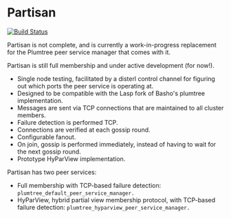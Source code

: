 Partisan
=======================================================

[![Build Status](https://travis-ci.org/lasp-lang/partisan.svg?branch=master)](https://travis-ci.org/lasp-lang/partisan)

Partisan is not complete, and is currently a work-in-progress replacement
for the Plumtree peer service manager that comes with it.

Partisan is still full membership and under active development (for now!).

* Single node testing, facilitated by a disterl control channel for figuring out which ports the peer service is operating at.
* Designed to be compatible with the Lasp fork of Basho's plumtree implementation.
* Messages are sent via TCP connections that are maintained to all cluster members.
* Failure detection is performed TCP.
* Connections are verified at each gossip round.
* Configurable fanout.
* On join, gossip is performed immediately, instead of having to wait for the next gossip round.
* Prototype HyParView implementation.

Partisan has two peer services:

* Full membership with TCP-based failure detection: `plumtree_default_peer_service_manager.`
* HyParView, hybrid partial view membership protocol, with TCP-based failure detection: `plumtree_hyparview_peer_service_manager.`
